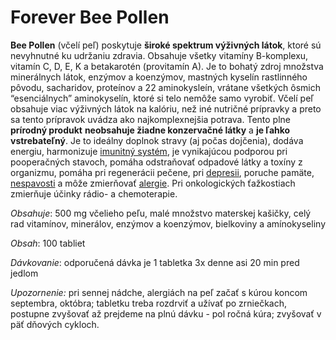 Forever Bee Pollen
==================

**Bee Pollen** (včelí peľ) poskytuje **široké spektrum výživných látok**, ktoré
sú nevyhnutné ku udržaniu zdravia. Obsahuje všetky vitamíny B-komplexu, vitamín
C, D, E, K a betakarotén (provitamín A). Je to bohatý zdroj množstva minerálnych
látok, enzýmov a koenzýmov, mastných kyselín rastlinného pôvodu, sacharidov,
proteínov a 22 aminokysleín, vrátane všetkých ôsmich “esenciálnych”
aminokyselín, ktoré si telo nemôže samo vyrobiť. Včelí peľ obsahuje viac
výživných látok na kalóriu, než iné nutričné prípravky a preto sa tento
prípravok uvádza ako najkomplexnejšia potrava. Tento plne **prírodný produkt**
**neobsahuje žiadne konzervačné látky** a **je ľahko vstrebateľný**. Je to
ideálny doplnok stravy (aj počas dojčenia), dodáva energiu, harmonizuje
[imunitný systém](/diagnozy/imunita), je vynikajúcou podporou pri pooperačných
stavoch, pomáha odstraňovať odpadové látky a toxíny z organizmu, pomáha pri
regenerácii pečene, pri [depresii](/diagnozy/depresia), poruche pamäte,
[nespavosti](/diagnozy/nespavost) a môže zmierňovať
[alergie](/diagnozy/alergie). Pri onkologických ťažkostiach zmierňuje účinky
rádio- a chemoterapie.

*Obsahuje*: 500 mg včelieho peľu, malé množstvo materskej kašičky, celý rad
vitamínov, minerálov, enzýmov a koenzýmov, bielkoviny a amínokyseliny

*Obsah*: 100 tabliet

*Dávkovanie*: odporučená dávka je 1 tabletka 3x denne asi 20 min pred jedlom

*Upozornenie:* pri sennej nádche, alergiách na peľ začať s kúrou koncom
septembra, októbra; tabletku treba rozdrviť a užívať po zrniečkach, postupne
zvyšovať až prejdeme na plnú dávku - pol ročná kúra; zvyšovať v päť dňových
cykloch.

